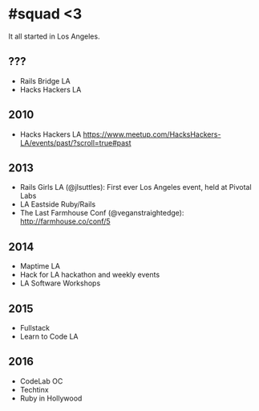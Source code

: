# #squad <3

It all started in Los Angeles.

## ???
- Rails Bridge LA
- Hacks Hackers LA

## 2010
- Hacks Hackers LA https://www.meetup.com/HacksHackers-LA/events/past/?scroll=true#past

## 2013
- Rails Girls LA (@jlsuttles): First ever Los Angeles event, held at Pivotal Labs
- LA Eastside Ruby/Rails
- The Last Farmhouse Conf (@veganstraightedge): http://farmhouse.co/conf/5

## 2014
- Maptime LA
- Hack for LA hackathon and weekly events
- LA Software Workshops

## 2015
- Fullstack
- Learn to Code LA

## 2016
- CodeLab OC
- Techtinx
- Ruby in Hollywood
